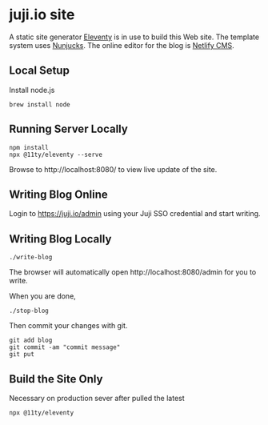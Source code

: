 # juji.io site

A static site generator [Eleventy](https://11ty.dev) is in use to build this Web site. The template system uses [Nunjucks](https://mozilla.github.io/nunjucks/templating.html). The online editor for the blog is [Netlify CMS](https://www.netlifycms.org/).

## Local Setup

Install node.js

```
brew install node
```

## Running Server Locally

```
npm install 
npx @11ty/eleventy --serve
```

Browse to http://localhost:8080/ to view live update of the site.

## Writing Blog Online

Login to https://juji.io/admin using your Juji SSO credential and start writing.

## Writing Blog Locally

```
./write-blog
```
The browser will automatically open http://localhost:8080/admin for you to write. 

When you are done,
```
./stop-blog
```
Then commit your changes with git.
```
git add blog
git commit -am "commit message"
git put
```

## Build the Site Only

Necessary on production sever after pulled the latest

```
npx @11ty/eleventy 
```

